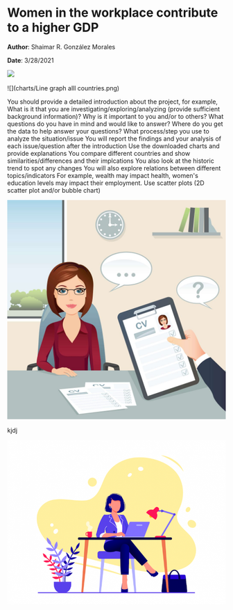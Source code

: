 
# Women in the workplace contribute to a higher GDP

**Author**: Shaimar R. González Morales

**Date**: 3/28/2021

![](images/images/women-in-tech-pillar-page-in-person-communities-for-women.png)

![](charts/Line graph alll countries.png) 

You should provide a detailed introduction about the project, for example,
What is it that you are investigating/exploring/analyzing (provide sufficient background information)?
Why is it important to you and/or to others?
What questions do you have in mind and would like to answer?
Where do you get the data to help answer your questions?
What process/step you use to analyze the situation/issue
You will report the findings and your analysis of each issue/question after the introduction
Use the downloaded charts and provide explanations
You compare different countries and show similarities/differences and their implcations
You also look at the historic trend to spot any changes
You will also explore relations between different topics/indicators
For example, wealth may impact health, women's education levels may impact their employment.
Use scatter plots (2D scatter plot and/or bubble chart)

![](images/shutterstock_751868104-1-1024x1024.jpg)

kjdj

![](images/women-in-tech-pillar-page-online-communities-for-women.png)



